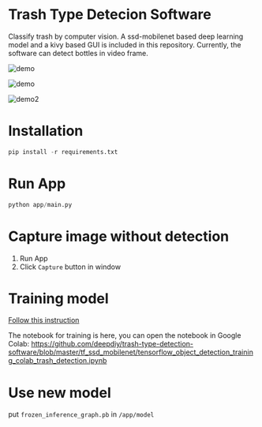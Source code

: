 # Trash Type Detecion Software


Classify trash by computer vision. A ssd-mobilenet based deep learning model and a kivy based GUI is included in this repository. Currently, the software can detect bottles in video frame.

![demo](https://i.imgur.com/wFttTnb.png)

![demo](https://i.imgur.com/QD2C5TC.jpg)

![demo2](https://i.imgur.com/HYl1Z2c.jpg)

# Installation
```python
pip install -r requirements.txt
```

# Run App
```python
python app/main.py
```

# Capture image without detection

1. Run App
2. Click `Capture` button in window

# Training model
[Follow this instruction](https://github.com/deepdiy/trash-type-detection-software/tree/master/tf_ssd_mobilenet)

The notebook for training is here, you can open the notebook in Google Colab:
https://github.com/deepdiy/trash-type-detection-software/blob/master/tf_ssd_mobilenet/tensorflow_object_detection_training_colab_trash_detection.ipynb

# Use new model
put `frozen_inference_graph.pb` in `/app/model`
